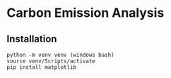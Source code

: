 # Carbon Emission Analysis

## Installation
```
python -m venv venv (windows bash)
source venv/Scripts/activate
pip install matplotlib
```
